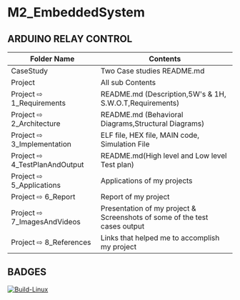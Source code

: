 # M2_EmbeddedSystem
  
## ARDUINO RELAY CONTROL

| Folder Name | Contents |
|-----|-----|
| CaseStudy | Two Case studies README.md |
| Project | All sub Contents |
| Project ⇨ 1_Requirements | README.md (Description,5W's & 1H, S.W.O.T,Requirements)  |
| Project ⇨ 2_Architecture | README.md (Behavioral Diagrams,Structural Diagrams) |
| Project ⇨ 3_Implementation | ELF file, HEX file, MAIN code, Simulation File|
| Project ⇨ 4_TestPlanAndOutput | README.md(High level and Low level Test plan) |
| Project ⇨ 5_Applications | Applications of my projects |
| Project ⇨ 6_Report | Report of my project | 
| Project ⇨  7_ImagesAndVideos | Presentation of my project & Screenshots of some of the test cases output |
| Project ⇨ 8_References | Links that helped me to accomplish my project|

## BADGES

[![Build-Linux](https://github.com/Nithin1503/M2_EmbeddedSystem/actions/workflows/Build-Linux.yml/badge.svg)](https://github.com/Nithin1503/M2_EmbeddedSystem/actions/workflows/Build-Linux.yml)


